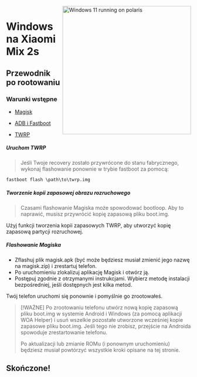 <img align="right" src="https://github.com/n00b69/woa-polaris/blob/main/polaris.png" width="350" alt="Windows 11 running on polaris">

# Windows na Xiaomi Mix 2s

## Przewodnik po rootowaniu

### Warunki wstępne
- [Magisk](https://github.com/topjohnwu/Magisk/releases/latest)

- [ADB i Fastboot](https://developer.android.com/studio/releases/platform-tools)

- [TWRP](https://github.com/n00b69/woa-polaris/releases/download/Files/twrp.img)

##### Uruchom TWRP
> Jeśli Twoje recovery zostało przywrócone do stanu fabrycznego, wykonaj flashowanie ponownie w trybie fastboot za pomocą:
```cmd
fastboot flash \path\to\twrp.img
```
##### Tworzenie kopii zapasowej obrazu rozruchowego
> Czasami flashowanie Magiska może spowodować bootloop. Aby to naprawić, musisz przywrócić kopię zapasową pliku boot.img.

Użyj funkcji tworzenia kopii zapasowych TWRP, aby utworzyć kopię zapasową partycji rozruchowej.

##### Flashowanie Magiska
- Zflashuj plik magisk.apk (być może będziesz musiał zmienić jego nazwę na magisk.zip) i zrestartuj telefon.
- Po uruchomieniu zlokalizuj aplikację Magisk i otwórz ją.
- Postępuj zgodnie z otrzymanymi instrukcjami. Wybierz metodę instalacji bezpośredniej, jeśli dostępnych jest kilka metod.

Twój telefon uruchomi się ponownie i pomyślnie go zrootowałeś.

> [!WAŻNE]
> Po zrootowaniu telefonu utwórz nową kopię zapasową pliku boot.img w systemie Android i Windows (za pomocą aplikacji WOA Helper) i usuń wszelkie pozostałe utworzone wcześniej kopie zapasowe pliku boot.img. Jeśli tego nie zrobisz, przejście na Androida spowoduje zrestartowanie telefonu.
>
> Po aktualizacji lub zmianie ROMu (i ponownym uruchomieniu) będziesz musiał powtórzyć wszystkie kroki opisane na tej stronie.

## Skończone!